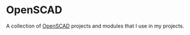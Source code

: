 # OpenSCAD
A collection of [OpenSCAD](https://openscad.org/) projects and modules that I use in my projects.
